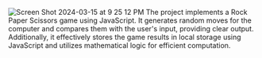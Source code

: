 ![Screen Shot 2024-03-15 at 9 25 12 PM](https://github.com/Sukheshkanna13/rock-paper-scissors/assets/115562434/0b57dcf3-fad4-4d2a-a96b-bd2ebb224ca1)
The project implements a Rock Paper Scissors game using JavaScript. It generates random moves for the computer and compares them with the user's input, providing clear output. Additionally, it effectively stores the game results in local storage using JavaScript and utilizes mathematical logic for efficient computation.
